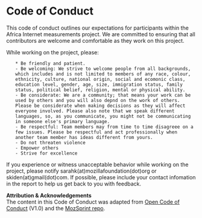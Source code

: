 # Code of Conduct
This code of conduct outlines our expectations for participants within the Africa Internet measurements project. We are committed to ensuring that all contributors are welcome and comfortable as they work on this project. 

While working on the project, please:
<ul>
    
    * Be friendly and patient.
    - Be welcoming: We strive to welcome people from all backgrounds, which includes and is not limited to members of any race, colour,  ethnicity, culture, national origin, social and ecomonic class, education level, gender, age, size, immigration status, family status, political belief, religion, mental or physical ability.   
    - Be considerate: We are a community; that means your work can be used by others and you will also depnd on the work of others. Please be considerate when making decisions as they will affect everyone involved. Please also note that we speak different languages, so, as you communicate, you might not be communicating in someone else's primary language.
    - Be respectful: Team members may from time to time disagreee on a few issues. Please be respectful and act professionally when another team member has ideas different from yours.
    - Do not threaten violence
    - Empower others
    - Strive for excellence
</ul>

If you experience or witness unacceptable behavior while working on the project, please notify sarahk(at)mozillafoundation(dot)org or skiden(at)gmail(dot)com. If possible, please include your contact infomation in the report to help us get back to you with feedback. 

**Attribution & Acknowledgements**<br>
The content in this Code of Conduct was adapted from [Open Code of Conduct](http://todogroup.org/opencodeofconduct/) (V1.0) and the [MozSprint repo](https://github.com/MsKiden/mozsprint-repo-template/blob/master/CODE_OF_CONDUCT.md). 
